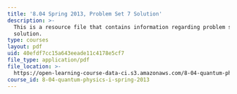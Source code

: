 ```yaml
---
title: '8.04 Spring 2013, Problem Set 7 Solution'
description: >-
  This is a resource file that contains information regarding problem set 7
  solution.
type: courses
layout: pdf
uid: 40efdf7cc15a643eeade11c4178e5cf7
file_type: application/pdf
file_location: >-
  https://open-learning-course-data-ci.s3.amazonaws.com/8-04-quantum-physics-i-spring-2013/40efdf7cc15a643eeade11c4178e5cf7_MIT8_04S13_ps7_sol.pdf
course_id: 8-04-quantum-physics-i-spring-2013
---
```

